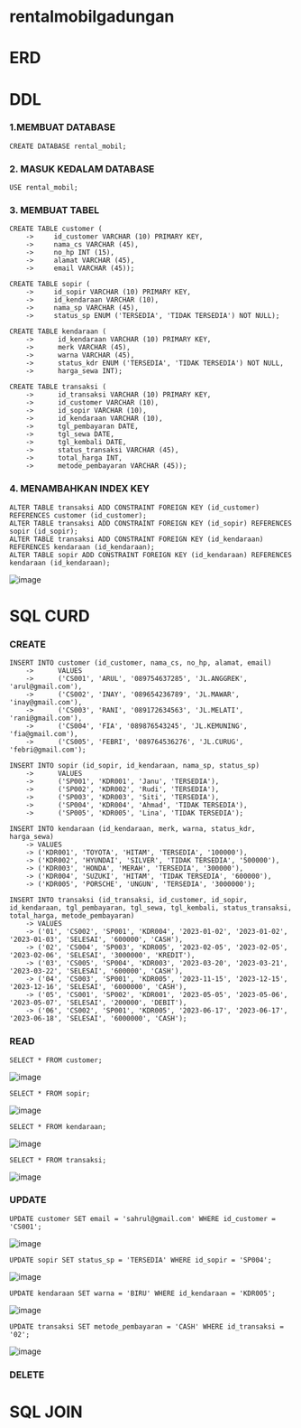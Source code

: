 # rentalmobilgadungan

# ERD

# DDL 

### 1.MEMBUAT DATABASE
```
CREATE DATABASE rental_mobil;
```
### 2. MASUK KEDALAM DATABASE
```
USE rental_mobil;
```
### 3. MEMBUAT TABEL
```
CREATE TABLE customer (
    ->     id_customer VARCHAR (10) PRIMARY KEY,
    ->     nama_cs VARCHAR (45),
    ->     no_hp INT (15),
    ->     alamat VARCHAR (45),
    ->     email VARCHAR (45));
```
```
CREATE TABLE sopir (
    ->     id_sopir VARCHAR (10) PRIMARY KEY,
    ->     id_kendaraan VARCHAR (10),
    ->     nama_sp VARCHAR (45),
    ->     status_sp ENUM ('TERSEDIA', 'TIDAK TERSEDIA') NOT NULL);
```
```
CREATE TABLE kendaraan (
    ->      id_kendaraan VARCHAR (10) PRIMARY KEY,
    ->      merk VARCHAR (45),
    ->      warna VARCHAR (45),
    ->      status_kdr ENUM ('TERSEDIA', 'TIDAK TERSEDIA') NOT NULL,
    ->      harga_sewa INT);
```
```
CREATE TABLE transaksi (
    ->      id_transaksi VARCHAR (10) PRIMARY KEY,
    ->      id_customer VARCHAR (10),
    ->      id_sopir VARCHAR (10),
    ->      id_kendaraan VARCHAR (10),
    ->      tgl_pembayaran DATE,
    ->      tgl_sewa DATE,
    ->      tgl_kembali DATE,
    ->      status_transaksi VARCHAR (45),
    ->      total_harga INT,
    ->      metode_pembayaran VARCHAR (45));
```
### 4. MENAMBAHKAN INDEX KEY
```
ALTER TABLE transaksi ADD CONSTRAINT FOREIGN KEY (id_customer) REFERENCES customer (id_customer);
ALTER TABLE transaksi ADD CONSTRAINT FOREIGN KEY (id_sopir) REFERENCES sopir (id_sopir);
ALTER TABLE transaksi ADD CONSTRAINT FOREIGN KEY (id_kendaraan) REFERENCES kendaraan (id_kendaraan);
ALTER TABLE sopir ADD CONSTRAINT FOREIGN KEY (id_kendaraan) REFERENCES kendaraan (id_kendaraan);
```
![image](https://github.com/inayy12/rentalmobilgadungan/assets/115867315/bf3a2570-3e93-4f40-85c4-723ae2e40b1d)

# SQL CURD
### CREATE
```
INSERT INTO customer (id_customer, nama_cs, no_hp, alamat, email)
    ->      VALUES
    ->      ('CS001', 'ARUL', '089754637285', 'JL.ANGGREK', 'arul@gmail.com'),
    ->      ('CS002', 'INAY', '089654236789', 'JL.MAWAR', 'inay@gmail.com'),
    ->      ('CS003', 'RANI', '089172634563', 'JL.MELATI', 'rani@gmail.com'),
    ->      ('CS004', 'FIA', '089876543245', 'JL.KEMUNING', 'fia@gmail.com'),
    ->      ('CS005', 'FEBRI', '089764536276', 'JL.CURUG', 'febri@gmail.com');
```
```
INSERT INTO sopir (id_sopir, id_kendaraan, nama_sp, status_sp)
    ->      VALUES
    ->      ('SP001', 'KDR001', 'Janu', 'TERSEDIA'),
    ->      ('SP002', 'KDR002', 'Rudi', 'TERSEDIA'),
    ->      ('SP003', 'KDR003', 'Siti', 'TERSEDIA'),
    ->      ('SP004', 'KDR004', 'Ahmad', 'TIDAK TERSEDIA'),
    ->      ('SP005', 'KDR005', 'Lina', 'TIDAK TERSEDIA');
```
```
INSERT INTO kendaraan (id_kendaraan, merk, warna, status_kdr, harga_sewa)
    -> VALUES
    -> ('KDR001', 'TOYOTA', 'HITAM', 'TERSEDIA', '100000'),
    -> ('KDR002', 'HYUNDAI', 'SILVER', 'TIDAK TERSEDIA', '500000'),
    -> ('KDR003', 'HONDA', 'MERAH', 'TERSEDIA', '300000'),
    -> ('KDR004', 'SUZUKI', 'HITAM', 'TIDAK TERSEDIA', '600000'),
    -> ('KDR005', 'PORSCHE', 'UNGUN', 'TERSEDIA', '3000000');
```
```
INSERT INTO transaksi (id_transaksi, id_customer, id_sopir, id_kendaraan, tgl_pembayaran, tgl_sewa, tgl_kembali, status_transaksi, total_harga, metode_pembayaran)
    -> VALUES
    -> ('01', 'CS002', 'SP001', 'KDR004', '2023-01-02', '2023-01-02', '2023-01-03', 'SELESAI', '600000', 'CASH'),
    -> ('02', 'CS004', 'SP003', 'KDR005', '2023-02-05', '2023-02-05', '2023-02-06', 'SELESAI', '3000000', 'KREDIT'),
    -> ('03', 'CS005', 'SP004', 'KDR003', '2023-03-20', '2023-03-21', '2023-03-22', 'SELESAI', '600000', 'CASH'),
    -> ('04', 'CS003', 'SP001', 'KDR005', '2023-11-15', '2023-12-15', '2023-12-16', 'SELESAI', '6000000', 'CASH'),
    -> ('05', 'CS001', 'SP002', 'KDR001', '2023-05-05', '2023-05-06', '2023-05-07', 'SELESAI', '200000', 'DEBIT'),
    -> ('06', 'CS002', 'SP001', 'KDR005', '2023-06-17', '2023-06-17', '2023-06-18', 'SELESAI', '6000000', 'CASH');
```

### READ

```
SELECT * FROM customer;
```
![image](https://github.com/inayy12/rentalmobilgadungan/assets/115867315/5b112f5b-ccf4-4885-bdee-559266b2ad39)

```
SELECT * FROM sopir;
```
![image](https://github.com/inayy12/rentalmobilgadungan/assets/115867315/03270eb4-ede1-4487-bd75-0fed73f5cad8)

```
SELECT * FROM kendaraan;
```
![image](https://github.com/inayy12/rentalmobilgadungan/assets/115867315/6a38ee65-89b6-4a0d-a46b-0eca49ba14db)

```
SELECT * FROM transaksi;
```
![image](https://github.com/inayy12/rentalmobilgadungan/assets/115867315/b0c5b6d2-94a7-474d-9365-90822c4c1ed3)

### UPDATE

```
UPDATE customer SET email = 'sahrul@gmail.com' WHERE id_customer = 'CS001';
```
![image](https://github.com/inayy12/rentalmobilgadungan/assets/115867315/32a5614f-9360-4266-ad70-909780462769)

```
UPDATE sopir SET status_sp = 'TERSEDIA' WHERE id_sopir = 'SP004';
```
![image](https://github.com/inayy12/rentalmobilgadungan/assets/115867315/ed9fdae0-600e-4664-8b77-b8d220e80296)

```
UPDATE kendaraan SET warna = 'BIRU' WHERE id_kendaraan = 'KDR005';
```
![image](https://github.com/inayy12/rentalmobilgadungan/assets/115867315/9dd4bc05-27bd-47c4-a31d-c7e06ad756ff)

```
UPDATE transaksi SET metode_pembayaran = 'CASH' WHERE id_transaksi = '02';
```
![image](https://github.com/inayy12/rentalmobilgadungan/assets/115867315/867ef90d-9f74-4d0a-9a21-a6ade39790d3)

### DELETE


# SQL JOIN



